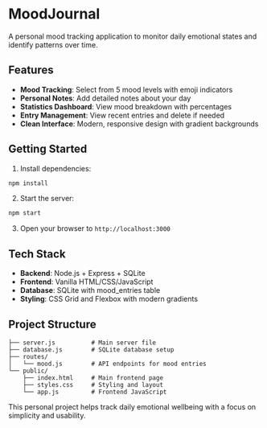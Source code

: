 # MoodJournal

A personal mood tracking application to monitor daily emotional states and identify patterns over time.

## Features

- **Mood Tracking**: Select from 5 mood levels with emoji indicators
- **Personal Notes**: Add detailed notes about your day
- **Statistics Dashboard**: View mood breakdown with percentages
- **Entry Management**: View recent entries and delete if needed
- **Clean Interface**: Modern, responsive design with gradient backgrounds

## Getting Started

1. Install dependencies:
```bash
npm install
```

2. Start the server:
```bash
npm start
```

3. Open your browser to `http://localhost:3000`

## Tech Stack

- **Backend**: Node.js + Express + SQLite
- **Frontend**: Vanilla HTML/CSS/JavaScript
- **Database**: SQLite with mood_entries table
- **Styling**: CSS Grid and Flexbox with modern gradients

## Project Structure

```
├── server.js          # Main server file
├── database.js        # SQLite database setup
├── routes/
│   └── mood.js        # API endpoints for mood entries
└── public/
    ├── index.html     # Main frontend page
    ├── styles.css     # Styling and layout
    └── app.js         # Frontend JavaScript
```

This personal project helps track daily emotional wellbeing with a focus on simplicity and usability.